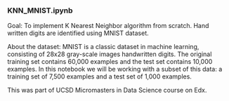 ### KNN_MNIST.ipynb 
Goal: To implement K Nearest Neighbor algorithm from scratch. Hand written digits are identified using MNIST dataset.

About the dataset: 
MNIST is a classic dataset in machine learning, consisting of 28x28 gray-scale images handwritten digits. The original training set contains 60,000 examples and the test set contains 10,000 examples. In this notebook we will be working with a subset of this data: a training set of 7,500 examples and a test set of 1,000 examples.

This was part of UCSD Micromasters in Data Science course on Edx.
  
